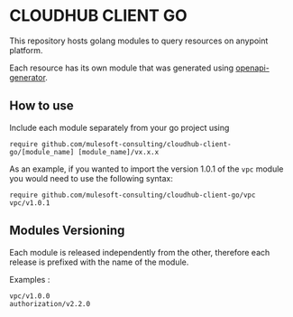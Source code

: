 # CLOUDHUB CLIENT GO

This repository hosts golang modules to query resources on anypoint platform. 

Each resource has its own module that was generated using [openapi-generator](https://openapi-generator.tech/).

## How to use 

Include each module separately from your go project using 
```
require github.com/mulesoft-consulting/cloudhub-client-go/[module_name] [module_name]/vx.x.x
```
As an example, if you wanted to import the version 1.0.1 of the `vpc` module you would need to use the following syntax:  
```
require github.com/mulesoft-consulting/cloudhub-client-go/vpc vpc/v1.0.1
```

## Modules Versioning 

Each module is released independently from the other, therefore each release is prefixed with the name of the module.

Examples : 
```
vpc/v1.0.0
authorization/v2.2.0
```
